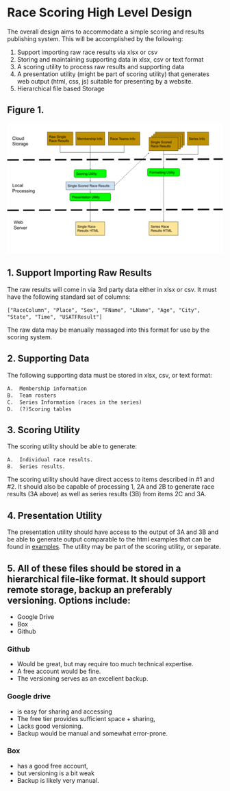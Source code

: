 # Race Scoring High Level Design


The overall design aims to accommodate a simple scoring and results publishing system.  This will be accomplished by the following:
1. Support importing raw race results via xlsx or csv
2. Storing and maintaining supporting data in xlsx, csv or text format
3. A scoring utility to process raw results and supporting data
4. A presentation utility (might be part of scoring utility) that generates web output (html, css, js) suitable for presenting by a website.
5. Hierarchical file based Storage

## Figure 1.
![Race Processing System](Race%20Processing%20System.png)

##  1.  Support Importing Raw Results
The raw results will come in via 3rd party data either in xlsx or csv.  It must have the following standard set of columns: 

	["RaceColumn", "Place", "Sex", "FName", "LName", "Age", "City", "State", "Time", "USATFResult"]


The raw data may be manually massaged into this format for use by the scoring system.


## 2. Supporting Data
The following supporting data must be stored in xlsx, csv, or text format:

	A.  Membership information
	B.  Team rosters
	C.  Series Information (races in the series)
	D.  (?)Scoring tables


## 3. Scoring Utility
The scoring utility should be able to generate:

	A.  Individual race results.
	B.  Series results.

The scoring utility should have direct access to items described in #1 and #2.  It should also be capable of processing 1, 2A and 2B to generate race results (3A above) as well as series results (3B) from items 2C and 3A.


## 4.  Presentation Utility

The presentation utility should have access to the output of 3A and 3B and be able to generate output comparable to the html examples that can be found in [examples](./examples/).
The utility may be part of the scoring utility, or separate. 


## 5.  All of these files should be stored in a hierarchical file-like format.  It should support remote storage, backup an preferably versioning.  Options include:
 - Google Drive
 - Box
 - Github

### Github
- Would be great, but may require too much technical expertise.  
- A free account would be fine.  
- The versioning serves as an excellent backup.

### Google drive 
- is easy for sharing and accessing
- The free tier provides sufficient space + sharing, 
- Lacks good versioning.  
- Backup would be manual and somewhat error-prone.

### Box 
 - has a good free account, 
 - but versioning is a bit weak
 - Backup is likely very manual.
